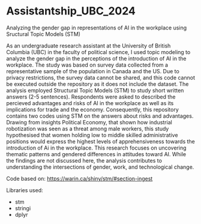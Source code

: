 # Assistantship_UBC_2024
Analyzing the gender gap in representations of AI in the workplace using Sructural Topic Models (STM)

  As an undergraduate research assistant at the University of British Columbia (UBC) in the faculty of political science, I used topic modeling to analyze the gender gap in the perceptions of the introduction of AI in the workplace. The study was based on survey data collected from a representative sample of the population in Canada and the US. Due to privacy restrictions, the survey data cannot be shared, and this code cannot be executed outside the repository as it does not include the dataset. 
  The analysis employed Structural Topic Models (STM) to study short written answers (2-5 sentences). Respondents were asked to described the percieved advantages and risks of AI in the workplace as well as its implications for trade and the economy. Consequently, this repository contains two codes using STM on the answers about risks and advantages. Drawing from insights Political Economy, that shown how industrial robotization was seen as a threat among male workers, this study hypothesised that women holding low to middle skilled administrative positions would express the highest levels of apprehensiveness towards the introduction of Ai in the workplace. 
  This research focuses on uncovering thematic patterns and gendered differences in attitudes toward AI. While the findings are not discussed here, the analysis contributes to understanding the intersections of gender, work, and technological change.

Code based on: https://warin.ca/shiny/stm/#section-ingest

Libraries used:
- stm
- stringi
- dplyr
